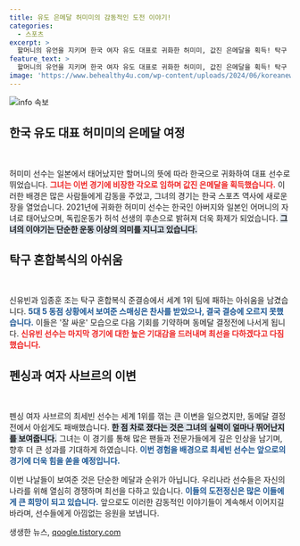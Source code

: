 ```yaml
---
title: 유도 은메달 허미미의 감동적인 도전 이야기!
categories:
  - 스포츠
excerpt: >
  할머니의 유언을 지키며 한국 여자 유도 대표로 귀화한 허미미, 값진 은메달을 획득! 탁구 혼합복식 신유빈 임종훈 조는 결승 문턱에서 아쉬운 패배. 올림픽 메달의 꿈을 이어가는 선수들의 도전기!
feature_text: >
  할머니의 유언을 지키며 한국 여자 유도 대표로 귀화한 허미미, 값진 은메달을 획득! 탁구 혼합복식 신유빈 임종훈 조는 결승 문턱에서 아쉬운 패배. 올림픽 메달의 꿈을 이어가는 선수들의 도전기!
image: 'https://www.behealthy4u.com/wp-content/uploads/2024/06/koreanews.jpg'
---
```


<p><img src="https://www.behealthy4u.com/wp-content/uploads/2024/06/koreanews.jpg" alt="info 속보" /></p>

<h2 data-ke-size="size26">한국 유도 대표 허미미의 은메달 여정</h2>

<p data-ke-size="size16">&nbsp;</p>

<p>허미미 선수는 일본에서 태어났지만 할머니의 뜻에 따라 한국으로 귀화하여 대표 선수로 뛰었습니다. <b><span style="color: #ee2323;">그녀는 이번 경기에 비장한 각오로 임하며 값진 은메달을 획득했습니다.</span></b> 이러한 배경은 많은 사람들에게 감동을 주었고, 그녀의 경기는 한국 스포츠 역사에 새로운 장을 열었습니다. 2021년에 귀화한 허미미 선수는 한국인 아버지와 일본인 어머니의 자녀로 태어났으며, 독립운동가 허석 선생의 후손으로 밝혀져 더욱 화제가 되었습니다. <b><span style="background-color: #21538527;">그녀의 이야기는 단순한 운동 이상의 의미를 지니고 있습니다.</span></b></p>

<h2 data-ke-size="size26">탁구 혼합복식의 아쉬움</h2>

<p data-ke-size="size16">&nbsp;</p>

<p>신유빈과 임종훈 조는 탁구 혼합복식 준결승에서 세계 1위 팀에 패하는 아쉬움을 남겼습니다. <b><span style="color: #1a5490;">5대 5 동점 상황에서 보여준 스매싱은 찬사를 받았으나, 결국 결승에 오르지 못했습니다.</span></b> 이들은 '잘 싸운' 모습으로 다음 기회를 기약하며 동메달 결정전에 나서게 됩니다. <b><span style="color: #ee2323;">신유빈 선수는 마지막 경기에 대한 높은 기대감을 드러내며 최선을 다하겠다고 다짐했습니다.</span></b></p>

<h2 data-ke-size="size26">펜싱과 여자 사브르의 이변</h2>

<p data-ke-size="size16">&nbsp;</p>

<p>펜싱 여자 사브르의 최세빈 선수는 세계 1위를 꺾는 큰 이변을 일으켰지만, 동메달 결정전에서 아쉽게도 패배했습니다. <b><span style="background-color: #21538527;">한 점 차로 졌다는 것은 그녀의 실력이 얼마나 뛰어난지를 보여줍니다.</span></b> 그녀는 이 경기를 통해 많은 팬들과 전문가들에게 깊은 인상을 남기며, 향후 더 큰 성과를 기대하게 하였습니다. <b><span style="color: #1a5490;">이번 경험을 배경으로 최세빈 선수는 앞으로의 경기에 더욱 힘을 쏟을 예정입니다.</span></b></p>

<p data-ke-size="size16"></p>

<p>이번 나날들이 보여준 것은 단순한 메달과 순위가 아닙니다. 우리나라 선수들은 자신의 나라를 위해 열심히 경쟁하며 최선을 다하고 있습니다. <b><span style="color: #1a5490;">이들의 도전정신은 많은 이들에게 큰 희망이 되고 있습니다.</span></b> 앞으로도 이러한 감동적인 이야기들이 계속해서 이어지길 바라며, 선수들에게 아낌없는 응원을 보냅니다.</p>
생생한 뉴스, <a href="https://qoogle.tistory.com" rel="dofollow">qoogle.tistory.com</a>



